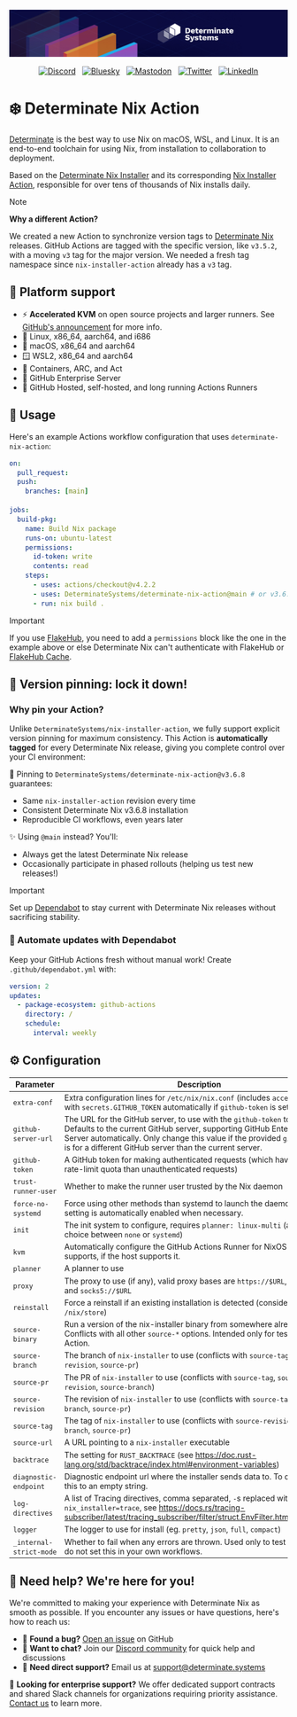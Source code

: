<p align="center">
  <a href="https://determinate.systems" target="_blank"><img src="https://raw.githubusercontent.com/determinatesystems/.github/main/.github/banner.jpg"></a>
</p>
<p align="center">
  &nbsp;<a href="https://determinate.systems/discord" target="_blank"><img alt="Discord" src="https://img.shields.io/discord/1116012109709463613?style=for-the-badge&logo=discord&logoColor=%23ffffff&label=Discord&labelColor=%234253e8&color=%23e4e2e2"></a>&nbsp;
  &nbsp;<a href="https://bsky.app/profile/determinate.systems" target="_blank"><img alt="Bluesky" src="https://img.shields.io/badge/Bluesky-0772D8?style=for-the-badge&logo=bluesky&logoColor=%23ffffff"></a>&nbsp;
  &nbsp;<a href="https://hachyderm.io/@determinatesystems" target="_blank"><img alt="Mastodon" src="https://img.shields.io/badge/Mastodon-6468fa?style=for-the-badge&logo=mastodon&logoColor=%23ffffff"></a>&nbsp;
  &nbsp;<a href="https://twitter.com/DeterminateSys" target="_blank"><img alt="Twitter" src="https://img.shields.io/badge/Twitter-303030?style=for-the-badge&logo=x&logoColor=%23ffffff"></a>&nbsp;
  &nbsp;<a href="https://www.linkedin.com/company/determinate-systems" target="_blank"><img alt="LinkedIn" src="https://img.shields.io/badge/LinkedIn-1667be?style=for-the-badge&logo=linkedin&logoColor=%23ffffff"></a>&nbsp;
</p>

# ️❄️ Determinate Nix Action

[Determinate] is the best way to use Nix on macOS, WSL, and Linux.
It is an end-to-end toolchain for using Nix, from installation to collaboration to deployment.

Based on the [Determinate Nix Installer][nix-installer] and its corresponding [Nix Installer Action][nix-installer-action], responsible for over tens of thousands of Nix installs daily.

> [!NOTE]
>
> **Why a different Action?**
>
> We created a new Action to synchronize version tags to [Determinate Nix][det-nix] releases.
> GitHub Actions are tagged with the specific version, like `v3.5.2`, with a moving `v3` tag for the major version.
> We needed a fresh tag namespace since `nix-installer-action` already has a `v3` tag.

## 🫶 Platform support

- ⚡ **Accelerated KVM** on open source projects and larger runners. See [GitHub's announcement](https://github.blog/changelog/2023-02-23-hardware-accelerated-android-virtualization-on-actions-windows-and-linux-larger-hosted-runners/) for more info.
- 🐧 Linux, x86_64, aarch64, and i686
- 🍏 macOS, x86_64 and aarch64
- 🪟 WSL2, x86_64 and aarch64
- 🐋 Containers, ARC, and Act
- 🐙 GitHub Enterprise Server
- 💁 GitHub Hosted, self-hosted, and long running Actions Runners

## ️🔧 Usage

Here's an example Actions workflow configuration that uses `determinate-nix-action`:

```yaml
on:
  pull_request:
  push:
    branches: [main]

jobs:
  build-pkg:
    name: Build Nix package
    runs-on: ubuntu-latest
    permissions:
      id-token: write
      contents: read
    steps:
      - uses: actions/checkout@v4.2.2
      - uses: DeterminateSystems/determinate-nix-action@main # or v3.6.8 to pin to a release
      - run: nix build .
```

> [!IMPORTANT]
> If you use [FlakeHub], you need to add a `permissions` block like the one in the example above or else Determinate Nix can't authenticate with FlakeHub or [FlakeHub Cache][cache].

## 📌 Version pinning: lock it down!

### Why pin your Action?

Unlike `DeterminateSystems/nix-installer-action`, we fully support explicit version pinning for maximum consistency.
This Action is **automatically tagged** for every Determinate Nix release, giving you complete control over your CI environment:

📍 Pinning to `DeterminateSystems/determinate-nix-action@v3.6.8` guarantees:

- Same `nix-installer-action` revision every time
- Consistent Determinate Nix v3.6.8 installation
- Reproducible CI workflows, even years later

✨ Using `@main` instead? You'll:

- Always get the latest Determinate Nix release
- Occasionally participate in phased rollouts (helping us test new releases!)

> [!IMPORTANT]
> Set up [Dependabot] to stay current with Determinate Nix releases without sacrificing stability.

### 🤖 Automate updates with Dependabot

Keep your GitHub Actions fresh without manual work! Create `.github/dependabot.yml` with:

```yaml
version: 2
updates:
  - package-ecosystem: github-actions
    directory: /
    schedule:
      interval: weekly
```

## ️⚙️ Configuration

| Parameter               | Description                                                                                                                                                                                                                                                                    | Required | Default                    |
|-------------------------|--------------------------------------------------------------------------------------------------------------------------------------------------------------------------------------------------------------------------------------------------------------------------------|----------|----------------------------|
| `extra-conf`            | Extra configuration lines for `/etc/nix/nix.conf` (includes `access-tokens` with `secrets.GITHUB_TOKEN` automatically if `github-token` is set)                                                                                                                                |          |                            |
| `github-server-url`     | The URL for the GitHub server, to use with the `github-token` token. Defaults to the current GitHub server, supporting GitHub Enterprise Server automatically. Only change this value if the provided `github-token` is for a different GitHub server than the current server. |          | `${{ github.server_url }}` |
| `github-token`          | A GitHub token for making authenticated requests (which have a higher rate-limit quota than unauthenticated requests)                                                                                                                                                          |          | `${{ github.token }}`      |
| `trust-runner-user`     | Whether to make the runner user trusted by the Nix daemon                                                                                                                                                                                                                      |          | `true`                     |
| `force-no-systemd`      | Force using other methods than systemd to launch the daemon. This setting is automatically enabled when necessary.                                                                                                                                                             |          | `false`                    |
| `init`                  | The init system to configure, requires `planner: linux-multi` (allowing the choice between `none` or `systemd`)                                                                                                                                                                |          |                            |
| `kvm`                   | Automatically configure the GitHub Actions Runner for NixOS test supports, if the host supports it.                                                                                                                                                                            |          | `true`                     |
| `planner`               | A planner to use                                                                                                                                                                                                                                                               |          |                            |
| `proxy`                 | The proxy to use (if any), valid proxy bases are `https://$URL`, `http://$URL` and `socks5://$URL`                                                                                                                                                                             |          |                            |
| `reinstall`             | Force a reinstall if an existing installation is detected (consider backing up `/nix/store`)                                                                                                                                                                                   |          | `false`                    |
| `source-binary`         | Run a version of the nix-installer binary from somewhere already on disk. Conflicts with all other `source-*` options. Intended only for testing this Action.                                                                                                                  |          |                            |
| `source-branch`         | The branch of `nix-installer` to use (conflicts with `source-tag`, `source-revision`, `source-pr`)                                                                                                                                                                             |          |                            |
| `source-pr`             | The PR of `nix-installer` to use (conflicts with `source-tag`, `source-revision`, `source-branch`)                                                                                                                                                                             |          |                            |
| `source-revision`       | The revision of `nix-installer` to use (conflicts with `source-tag`, `source-branch`, `source-pr`)                                                                                                                                                                             |          |                            |
| `source-tag`            | The tag of `nix-installer` to use (conflicts with `source-revision`, `source-branch`, `source-pr`)                                                                                                                                                                             |          | `v3.6.8`                   |
| `source-url`            | A URL pointing to a `nix-installer` executable                                                                                                                                                                                                                                 |          |                            |
| `backtrace`             | The setting for `RUST_BACKTRACE` (see https://doc.rust-lang.org/std/backtrace/index.html#environment-variables)                                                                                                                                                                |          |                            |
| `diagnostic-endpoint`   | Diagnostic endpoint url where the installer sends data to. To disable set this to an empty string.                                                                                                                                                                             |          | `-`                        |
| `log-directives`        | A list of Tracing directives, comma separated, `-`s replaced with `_` (eg. `nix_installer=trace`, see https://docs.rs/tracing-subscriber/latest/tracing_subscriber/filter/struct.EnvFilter.html#directives)                                                                    |          |                            |
| `logger`                | The logger to use for install (eg. `pretty`, `json`, `full`, `compact`)                                                                                                                                                                                                        |          |                            |
| `_internal-strict-mode` | Whether to fail when any errors are thrown. Used only to test the Action; do not set this in your own workflows.                                                                                                                                                               |          | `false`                    |

## 🛟 Need help? We're here for you!

We're committed to making your experience with Determinate Nix as smooth as possible. If you encounter any issues or have questions, here's how to reach us:

- 🐛 **Found a bug?** [Open an issue](https://github.com/DeterminateSystems/determinate-nix-action/issues/new) on GitHub
- 💬 **Want to chat?** Join our [Discord community](https://determinate.systems/discord) for quick help and discussions
- 📧 **Need direct support?** Email us at [support@determinate.systems](mailto:support@determinate.systems)

🤝 **Looking for enterprise support?** We offer dedicated support contracts and shared Slack channels for organizations requiring priority assistance. [Contact us](mailto:support@determinate.systems) to learn more.

[cache]: https://flakehub.com/cache
[dependabot]: https://github.com/dependabot
[det-nix]: https://docs.determinate.systems/determinate-nix
[determinate]: https://docs.determinate.systems
[flakehub]: https//flakehub.com
[nix-installer]: https://github.com/DeterminateSystems/nix-installer
[nix-installer-action]: https://github.com/DeterminateSystems/nix-installer-action

